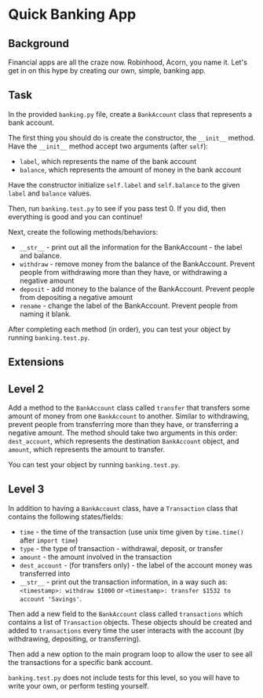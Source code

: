 
# Quick Banking App

## Background

Financial apps are all the craze now.  Robinhood, Acorn, you name it.  Let's get in on this hype by creating our own, simple, banking app.

## Task

In the provided `banking.py` file, create a `BankAccount` class that represents a bank account.

The first thing you should do is create the constructor, the `__init__` method.  Have the `__init__` method accept two arguments (after `self`):
* `label`, which represents the name of the bank account
* `balance`, which represents the amount of money in the bank account

Have the constructor initialize  `self.label` and `self.balance` to the given `label` and `balance` values.

Then, run `banking.test.py` to see if you pass test 0.  If you did, then everything is good and you can continue!

Next, create the following methods/behaviors:
* `__str__` - print out all the information for the BankAccount - the label and balance.
* `withdraw` - remove money from the balance of the BankAccount.  Prevent people from withdrawing more than they have, or withdrawing a negative amount
* `deposit` - add money to the balance of the BankAccount.  Prevent people from depositing a negative amount
* `rename` - change the label of the BankAccount.  Prevent people from naming it blank.

After completing each method (in order), you can test your object by running `banking.test.py`.

## Extensions

## Level 2
Add a method to the `BankAccount` class called `transfer` that transfers some amount of money from one `BankAccount` to another.  Similar to withdrawing, prevent people from transferring more than they have, or transferring a negative amount.  The method should take two arguments in this order: `dest_account`, which represents the destination `BankAccount` object, and `amount`, which represents the amount to transfer.

You can test your object by running `banking.test.py`.

## Level 3
In addition to having a `BankAccount` class, have a `Transaction` class that contains the following states/fields:
* `time` - the time of the transaction (use unix time given by `time.time()` after `import time`)
* `type` - the type of transaction - withdrawal, deposit, or transfer
* `amount` - the amount involved in the transaction
* `dest_account` - (for transfers only) - the label of the account money was transferred into
* `__str__` - print out the transaction information, in a way such as: `<timestamp>: withdraw $1000` or `<timestamp>: transfer $1532 to account 'Savings'`.

Then add a new field to the `BankAccount` class called `transactions` which contains a list of `Transaction` objects.  These objects should be created and added to `transactions` every time the user interacts with the account (by withdrawing, depositing, or transferring).

Then add a new option to the main program loop to allow the user to see all the transactions for a specific bank account.

`banking.test.py` does not include tests for this level, so you will have to write your own, or perform testing yourself.
